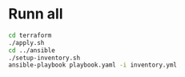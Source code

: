 # Runn all

```bash
cd terraform
./apply.sh
cd ../ansible
./setup-inventory.sh
ansible-playbook playbook.yaml -i inventory.yml
```